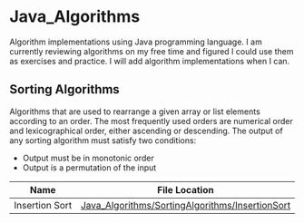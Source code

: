 # Java_Algorithms

Algorithm implementations using Java programming language. I am currently reviewing algorithms on my free time and figured I could
use them as exercises and practice. I will add algorithm implementations when I can. 


## Sorting Algorithms
Algorithms that are used to rearrange a given array or list elements according to an order. The most frequently used orders are numerical order and lexicographical order, either ascending or descending. The output of any sorting algorithm must satisfy two conditions:
- Output must be in monotonic order
- Output is a permutation of the input


| Name | File Location |
| ---- | ------------- |
| Insertion Sort | [Java_Algorithms/SortingAlgorithms/InsertionSort](https://github.com/AbstractAvival/Java_Algorithms/blob/master/src/com/company/SortingAlgorithms/InsertionSort.java) |
